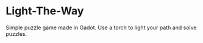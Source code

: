 # Light-The-Way
Simple puzzle game made in Gadot. Use a torch to light your path and solve puzzles.
